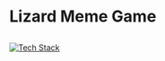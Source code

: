 # Lizard Meme Game

##
[![Tech Stack](https://skillicons.dev/icons?i=c,cmake,git,gitlab,github,vscode,js,html,css,wasm)](https://skillicons.dev)

